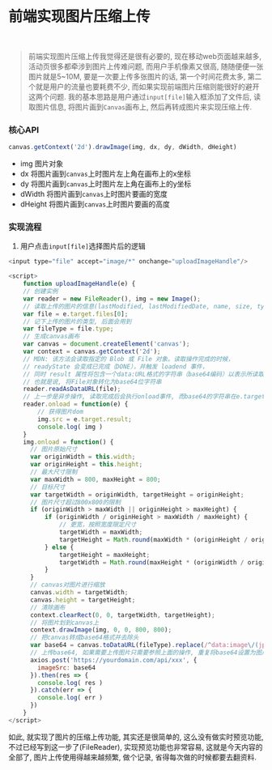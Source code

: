 
# 前端实现图片压缩上传  
<br/>

> 前端实现图片压缩上传我觉得还是很有必要的, 现在移动web页面越来越多, 活动页很多都牵涉到图片上传难问题, 而用户手机像素又很高, 随随便便一张图片就是5~10M, 要是一次要上传多张图片的话, 第一个时间花费太多, 第二个就是用户的流量也要耗费不少, 而如果实现前端图片压缩则能很好的避开这两个问题. 我的基本思路是用户通过`input[file]`输入框添加了文件后, 读取图片信息, 将图片画到`Canvas`画布上, 然后再转成图片来实现压缩上传.

### 核心API
```js
canvas.getContext('2d').drawImage(img, dx, dy, dWidth, dHeight)
```

+ img 图片对象
+ dx 将图片画到`canvas`上时图片左上角在画布上的x坐标
+ dy 将图片画到`canvas`上时图片左上角在画布上的y坐标
+ dWidth 将图片画到`canvas`上时图片要画的宽度
+ dHeight 将图片画到`canvas`上时图片要画的高度

### 实现流程
1. 用户点击`input[file]`选择图片后的逻辑
``` js
<input type="file" accept="image/*" onchange="uploadImageHandle"/>

<script>
	function uploadImageHandle(e) {
	// 创建实例
	var reader = new FileReader(), img = new Image();
	// 读取上传的图片的信息(lastModified, lastModifiedDate, name, size, type等)
	var file = e.target.files[0];
	// 记下上传的图片的类型, 后面会用到
	var fileType = file.type;
	// 生成canvas画布
	var canvas = document.createElement('canvas');
    var context = canvas.getContext('2d');
    // MDN: 该方法会读取指定的 Blob 或 File 对象。读取操作完成的时候，
    // readyState 会变成已完成（DONE），并触发 loadend 事件，
    // 同时 result 属性将包含一个data:URL格式的字符串（base64编码）以表示所读取文件的内容。
    // 也就是说, 将File对象转化为base64位字符串
    reader.readAsDataURL(file);
    // 上一步是异步操作, 读取完成后会执行onload事件, 而base64的字符串在e.target.rusult中
    reader.onload = function(e) {
        // 获得图片dom
        img.src = e.target.result;
        console.log( img )
    }
    img.onload = function() {
      // 图片原始尺寸
      var originWidth = this.width;
      var originHeight = this.height;
      // 最大尺寸限制
      var maxWidth = 800, maxHeight = 800;
      // 目标尺寸
      var targetWidth = originWidth, targetHeight = originHeight;
      // 图片尺寸超过800x800的限制
      if (originWidth > maxWidth || originHeight > maxHeight) {
          if (originWidth / originHeight > maxWidth / maxHeight) {
              // 更宽，按照宽度限定尺寸
              targetWidth = maxWidth;
              targetHeight = Math.round(maxWidth * (originHeight / originWidth));
          } else {
              targetHeight = maxHeight;
              targetWidth = Math.round(maxHeight * (originWidth / originHeight));
          }
      }
      // canvas对图片进行缩放
      canvas.width = targetWidth;
      canvas.height = targetHeight;
      // 清除画布
      context.clearRect(0, 0, targetWidth, targetHeight);
      // 将图片划到canvas上
      context.drawImage(img, 0, 0, 800, 800);
      // 把canvas转成base64格式并去除头
      var base64 = canvas.toDataURL(fileType).replace(/^data:image\/(jpeg|jpg|png|gif);base64,/,'');
      // 上传base64, 如果需要上传图片只需要参照上面的操作, 重复将base64设置为图片上的src就行了. 当然, 需要在去处头之前
      axios.post('https://yourdomain.com/api/xxx', {
      	imageSrc: base64
      }).then(res => {
      	console.log( res )
      }).catch(err => {
      	console.log( err )
      })
	}
</script>
```

如此, 就实现了图片的压缩上传功能, 其实还是很简单的, 这么没有做实时预览功能, 不过已经写到这一步了(FileReader), 实现预览功能也非常容易, 这就是今天内容的全部了, 图片上传使用得越来越频繁, 做个记录, 省得每次做的时候都要去翻资料.




<Vssue :title="$title" />
